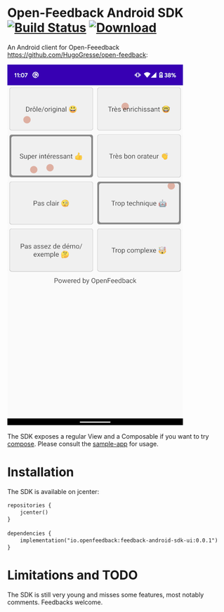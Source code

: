 # Open-Feedback Android SDK [![Build Status](https://travis-ci.org/paug/openfeedback-android-sdk.svg?branch=master)](https://travis-ci.org/paug/openfeedback-android-sdk) [ ![Download](https://api.bintray.com/packages/openfeedback/Android/feedback-android-sdk-ui/images/download.svg) ](https://bintray.com/openfeedback/Android/feedback-android-sdk-ui/_latestVersion)

An Android client for Open-Feeedback https://github.com/HugoGresse/open-feedback:

![screenshot](docs/screenshot.png)

The SDK exposes a regular View and a Composable if you want to try [compose](https://developer.android.com/jetpack/compose). Please consult the [sample-app](sample-app/src/main/java/io/openfeedback/android/sample/MainActivity.kt) for usage.

# Installation

The SDK is available on jcenter:

```
repositories {
    jcenter()
}

dependencies {
    implementation("io.openfeedback:feedback-android-sdk-ui:0.0.1")
}
```

# Limitations and TODO

The SDK is still very young and misses some features, most notably comments. Feedbacks welcome.
